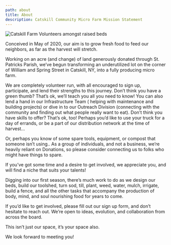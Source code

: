 ```yaml
---
path: about
title: About
description: Catskill Community Micro Farm Mission Statement
---
```

![Catskill Farm Volunteers amongst raised beds](/../assets/ccmf-group-1-.jpg "Catskill Community Micro Farm Volunteers")

Conceived in May of 2020, our aim is to grow fresh food to feed our neighbors, as far as the harvest will stretch.

Working on an acre (and change) of land generously donated through St. Patricks Parish, we’ve begun transforming an underutilized lot on the corner of William and Spring Street in Catskill, NY,  into a fully producing micro farm. 

We are completely volunteer run, with all encouraged to sign up, participate, and lend their strengths to this journey. Don’t think you have a green thumb? That’s ok, we’ll teach you all you need to know! You can also lend a hand in our Infrastructure Team ( helping with maintenance and building projects) or dive in to our Outreach Division (connecting with the community and finding out what people really want to eat). Don’t think you have skills to offer? That’s ok, too! Perhaps you’d like to use your truck for a day of errands, or be a part of our distribution network at the time of harvest…

Or, perhaps you know of some spare tools, equipment, or compost that someone isn’t using.. As a group of individuals, and not a business, we’re heavily reliant on Donations, so please consider connecting us to folks who might have things to spare.

If you’ve got some time and a desire to get involved, we appreciate you, and will find a niche that suits your talents!

Digging into our first season, there’s much work to do as we design our beds, build our toolshed, turn sod, till, plant, weed, water, mulch, irrigate, build a fence, and all the other tasks that accompany the production of body, mind, and soul nourishing food for years to come. 

If you’d like to get involved, please fill out our sign up form, and don’t hesitate to reach out. We’re open to ideas, evolution, and collaboration from across the board.

This isn’t just our space, it’s your space also.

We look forward to meeting you!
